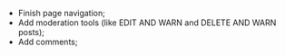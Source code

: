 ﻿+ Finish page navigation;
+ Add moderation tools (like EDIT AND WARN and DELETE AND WARN posts);
+ Add comments;
